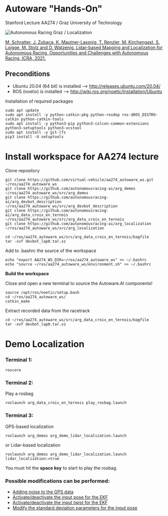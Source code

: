 # Autoware "Hands-On"

Stanford Lecture AA274 / Graz University of Technology 


![Autonomous Racing Graz / Localization](https://github.com/virtual-vehicle/aa274_autoware_ws/blob/master/docs/ARG_Localization.jpg?raw=true "Autonomous Racing Graz / Localiztion")



[M. Schratter, J. Zubaca, K. Mautner-Lassnig, T. Renzler, M. Kirchengast, S. Loigge, M. Stolz and D. Watzenig, Lidar-based Mapping and Localization for Autonomous Racing, Opportunities and Challenges with Autonomous Racing, ICRA, 2021.](https://linklab-uva.github.io/icra-autonomous-racing/contributed_papers/paper4.pdf)

## Preconditions
- Ubuntu 20.04 (64 bit) is installed --> http://releases.ubuntu.com/20.04/
- ROS (noetix) is installed --> http://wiki.ros.org/noetic/Installation/Ubuntu

Installation of required packages
```
sudo apt update
sudo apt install -y python-catkin-pkg python-rosdep ros-$ROS_DISTRO-catkin python-catkin-tools
sudo apt install -y python3-pip python3-colcon-common-extensions python3-setuptools python3-vcstool
sudo apt install -y git-lfs
pip3 install -U setuptools
```


# Install workspace for AA274 lecture
Clone repository
```
git clone https://github.com/virtual-vehicle/aa274_autoware_ws.git ~/ros/aa274_autoware_ws
git clone https://github.com/autonomousracing-ai/arg_demos ~/ros/aa274_autoware_ws/src/arg_demos
git clone https://github.com/autonomousracing-ai/arg_devbot_description ~/ros/aa274_autoware_ws/src/arg_devbot_description
git clone https://github.com/autonomousracing-ai/arg_data_croix_en_ternois ~/ros/aa274_autoware_ws/src/arg_data_croix_en_ternois
git clone https://github.com/autonomousracing-ai/arg_localization ~/ros/aa274_autoware_ws/src/arg_localization 

cd ~/ros/aa274_autoware_ws/src/arg_data_croix_en_ternois/bagfile
tar -xvf devbot_lap0.tar.xz
```
Add to .bashrc the source of the workspace
```
echo "export AA274_WS_DIR=~/ros/aa274_autoware_ws" >> ~/.bashrc
echo "source ~/ros/aa274_autoware_ws/environment.sh" >> ~/.bashrc
```	
**Build the workspace**

Close and open a new terminal to source the Autoware.AI components!

```
source /opt/ros/noetic/setup.bash
cd ~/ros/aa274_autoware_ws/
catkin_make
```
Extract recorded data from the racetrack
```
cd ~/ros/aa274_autoware_ws/src/arg_data_croix_en_ternois/bagfile
tar -xvf devbot_lap0.tar.xz
```



# Demo Localization
### Terminal 1:
```
roscore 
```

### Terminal 2:
Play a rosbag
```
roslaunch arg_data_croix_en_ternois play_rosbag.launch 
```

### Terminal 3:
GPS-based localization
```
roslaunch arg_demos arg_demo_lidar_localization.launch
```
or Lidar-based localization
```
roslaunch arg_demos arg_demo_lidar_localization.launch lidar_localization:=true
```

You must hit the **space key** to start to play the rosbag.

### Possible modifications can be performed:
- [Adding noise to the GPS data](https://github.com/autonomousracing-ai/arg_localization/blob/main/arg_localization/launch/gps_pose_estimator.launch#L4)
- [Activate/deactivate the input pose for the EKF](https://github.com/autonomousracing-ai/arg_demos/blob/main/launch/arg_demo_localization.launch#L81)
- [Activate/deactivate the input twist for the EKF](https://github.com/autonomousracing-ai/arg_demos/blob/main/launch/arg_demo_localization.launch#L88)
- [Modify the standard deviation parameters for the input pose](https://github.com/autonomousracing-ai/arg_demos/blob/main/launch/arg_demo_localization.launch#L83)



